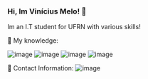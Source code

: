 ### Hi, Im Vinícius Melo! 🙋

Im an I.T student for UFRN with various skills!

🧠 My knowledge:

 ![image]({https://img.shields.io/badge/-Unreal%20Engine-313131?style=for-the-badge&logo=unreal-engine&logoColor=white}) 
  ![image](https://img.shields.io/badge/blender-%23F5792A.svg?style=for-the-badge&logo=blender&logoColor=white})
   ![image](https://img.shields.io/badge/Visual_Studio_Code-0078D4?style=for-the-badge&logo=visual%20studio%20code&logoColor=white})
     ![image](https://img.shields.io/badge/C%2B%2B-00599C?style=for-the-badge&logo=c%2B%2B&logoColor=white})
  

 




📱 Contact Information:
![image]({https://img.shields.io/badge/viniciusmeloreisdonascimento@gmail.com-D14836?style=for-the-badge&logo=gmail&logoColor=white}) 











<!--
**vmeloreis/vmeloreis** is a ✨ _special_ ✨ repository because its `README.md` (this file) appears on your GitHub profile.

Here are some ideas to get you started:

- 🔭 I’m currently working on ...
- 🌱 I’m currently learning ...
- 👯 I’m looking to collaborate on ...
- 🤔 I’m looking for help with ...
- 💬 Ask me about ...
- 📫 How to reach me: ...
- 😄 Pronouns: ...
- ⚡ Fun fact: ...
-->
